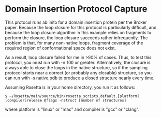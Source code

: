 Domain Insertion Protocol Capture
=================================

This protocol runs ab inito for a domain insertion protein per the Broker 
paper. Because the loop closure for this protocol is particularly difficult,
and because the loop closure algorithm in this example relies on fragments
to perform the closure, the loop closure succeeds rather infrequently. The
problem is that, for many non-native loops, fragment coverage of the
required region of conformational space does not exist.

As a result, loop closure failed for me in >90% of cases. Thus, to test
this protocol, you must run with -n 100 or greater. Alternatively, the
closure is always able to close the loops in the native structure, so if
the sampling protocol starts near a correct (or probably any closable)
structure, so you can run with -s native.pdb to produce a closed structure
nearly every time.

Assuming Rosetta is in your home directory, you run it as follows:

    $ ~/Rosetta/main/source/bin/rosetta_scripts.default.[platform][compiler]release @flags -nstruct [number of structures]

where platform is "linux" or "mac" and compiler is "gcc" or "clang".
